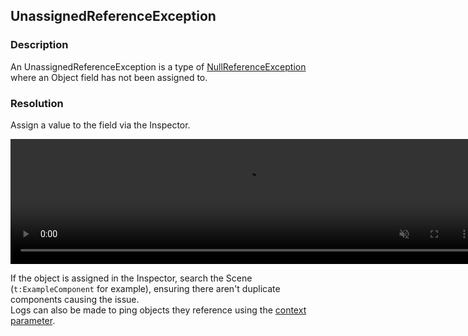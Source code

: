 ## UnassignedReferenceException
### Description
An UnassignedReferenceException is a type of [NullReferenceException](NullReferenceException.md) where an Object field has not been assigned to.  

### Resolution
Assign a value to the field via the Inspector.  

<video width="750" height="200" autoplay loop muted><source type="video/webm" src="https://help.vertx.xyz/Video/inspector-references.webm"></video>

If the object is assigned in the Inspector, search the Scene (`t:ExampleComponent` for example), ensuring there aren't duplicate components causing the issue.  
Logs can also be made to ping objects they reference using the [context parameter](../../Debugging/Logging/Logging%20How-to.md).